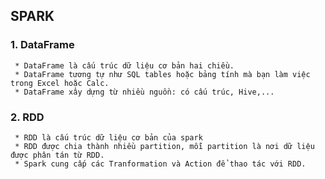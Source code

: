 ## SPARK
### 1. DataFrame
     * DataFrame là cấu trúc dữ liệu cơ bản hai chiều.
     * DataFrame tương tự như SQL tables hoặc bảng tính mà bạn làm việc trong Excel hoặc Calc.
     * DataFrame xây dựng từ nhiều nguồn: có cấu trúc, Hive,...
### 2. RDD
     * RDD là cấu trúc dữ liệu cơ bản của spark
     * RDD được chia thành nhiều partition, mỗi partition là nơi dữ liệu được phân tán từ RDD.
     * Spark cung cấp các Tranformation và Action để thao tác với RDD.
 
     
     
     
     
     

